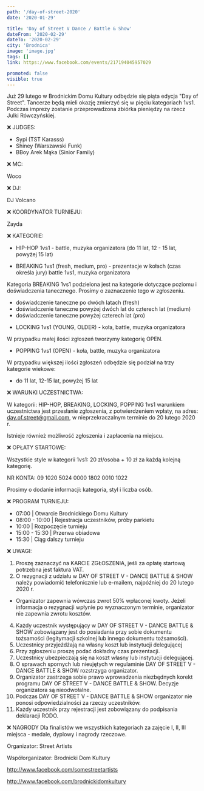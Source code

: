 ```yaml
---
path: '/day-of-street-2020'
date: '2020-01-29'

title: 'Day of Street V Dance / Battle & Show'
dateFrom: '2020-02-29'
dateTo: '2020-02-29'
city: 'Brodnica'
image: 'image.jpg'
tags: []
link: https://www.facebook.com/events/217194045957029

promoted: false
visible: true
---
```

Już 29 lutego w Brodnickim Domu Kultury odbędzie się piąta edycja "Day of Street". Tancerze będą mieli okazję zmierzyć się w pięciu kategoriach 1vs1. Podczas imprezy zostanie przeprowadzona zbiórka pieniędzy na rzecz Julki Rówczyńskiej.

❌ JUDGES:
- Sypi (TST Karasss)
- Shiney (Warszawski Funk)
- BBoy Arek Mąka (Sinior Family)

❌ MC:

Woco

❌ DJ:

DJ Volcano

❌ KOORDYNATOR TURNIEJU:

Zayda 

❌ KATEGORIE:

* HIP-HOP 1vs1 - battle, muzyka organizatora (do 11 lat, 12 - 15 lat, powyżej 15 lat)

* BREAKING 1vs1 (fresh, medium, pro) - prezentacje w kołach (czas określa jury) battle 1vs1, muzyka organizatora

Kategoria BREAKING 1vs1 podzielona jest na kategorie dotyczące poziomu i doświadczenia tanecznego. Prosimy o zaznaczenie tego w zgłoszeniu.

- doświadczenie taneczne po dwóch latach (fresh)
- doświadczenie taneczne powyżej dwóch lat do czterech lat (medium)
- doświadczenie taneczne powyżej czterech lat (pro)

* LOCKING 1vs1 (YOUNG, OLDER) - koła, battle, muzyka organizatora

W przypadku małej ilości zgłoszeń tworzymy kategorię OPEN.

* POPPING 1vs1 (OPEN) - koła, battle, muzyka organizatora

W przypadku większej ilości zgłoszeń odbędzie się podział na trzy kategorie wiekowe:
- do 11 lat, 12-15 lat, powyżej 15 lat

❌ WARUNKI UCZESTNICTWA:

W kategorii: HIP-HOP, BREAKING, LOCKING, POPPING 1vs1 warunkiem uczestnictwa jest przesłanie zgłoszenia, z potwierdzeniem wpłaty, na adres: day.of.street@gmail.com, w nieprzekraczalnym terminie do 20 lutego 2020 r.

Istnieje również możliwość zgłoszenia i zapłacenia na miejscu.

❌ OPŁATY STARTOWE:

Wszystkie style w kategorii 1vs1: 20 zł/osoba + 10 zł za każdą kolejną kategorię.

NR KONTA: 09 1020 5024 0000 1802 0010 1022

Prosimy o dodanie informacji: kategoria, styl i liczba osób.

❌ PROGRAM TURNIEJU:

- 07:00 | Otwarcie Brodnickiego Domu Kultury
- 08:00 - 10:00 | Rejestracja uczestników, próby parkietu
- 10:00 | Rozpoczęcie turnieju
- 15:00 - 15:30 | Przerwa obiadowa
- 15:30 | Ciąg dalszy turnieju

❌ UWAGI:
1. Proszę zaznaczyć na KARCIE ZGŁOSZENIA, jeśli za opłatę startową potrzebna jest faktura VAT.
2. O rezygnacji z udziału w DAY OF STREET V - DANCE BATTLE & SHOW należy powiadomić telefonicznie lub e-mailem, najpóźniej do 20 lutego 2020 r.
- Organizator zapewnia wówczas zwrot 50% wpłaconej kwoty. Jeżeli informacja o rezygnacji wpłynie po wyznaczonym terminie, organizator nie zapewnia zwrotu kosztów.
4. Każdy uczestnik występujący w DAY OF STREET V - DANCE BATTLE & SHOW zobowiązany jest do posiadania przy sobie dokumentu tożsamości (legitymacji szkolnej lub innego dokumentu tożsamości).
5. Uczestnicy przyjeżdżają na własny koszt lub instytucji delegującej
6. Przy zgłoszeniu proszę podać dokładny czas prezentacji.
7. Uczestnicy ubezpieczają się na koszt własny lub instytucji delegującej.
8. O sprawach spornych lub nieujętych w regulaminie DAY OF STREET V - DANCE BATTLE & SHOW rozstrzyga organizator.
9. Organizator zastrzega sobie prawo wprowadzenia niezbędnych korekt programu DAY OF STREET V - DANCE BATTLE & SHOW. Decyzje organizatora są nieodwołalne.
10. Podczas DAY OF STREET V - DANCE BATTLE & SHOW organizator nie ponosi odpowiedzialności za rzeczy uczestników.
11. Każdy uczestnik przy rejestracji jest zobowiązany do podpisania deklaracji RODO.

❌ NAGRODY
Dla finalistów we wszystkich kategoriach za zajęcie I, II, III miejsca - medale, dyplowy i nagrody rzeczowe.

Organizator: Street Artists

Współorganizator: Brodnicki Dom Kultury

http://www.facebook.com/somestreetartists

http://www.facebook.com/brodnickidomkultury